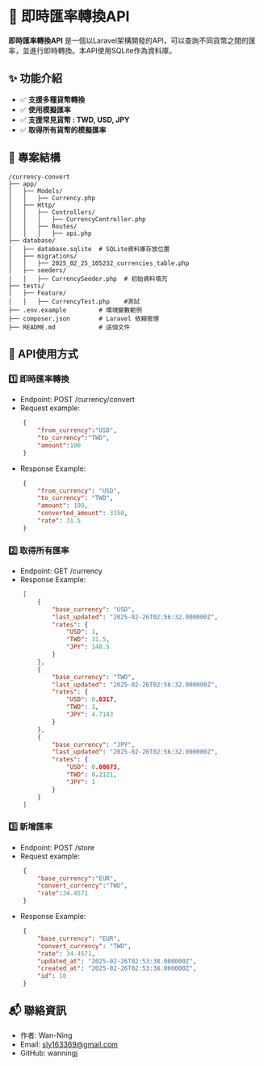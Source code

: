 # 📌 即時匯率轉換API

**即時匯率轉換API** 是一個以Laravel架構開發的API，可以查詢不同貨幣之間的匯率，並進行即時轉換。本API使用SQLite作為資料庫。

## ✨ 功能介紹

- ✅ **支援多種貨幣轉換**
- ✅ **使用模擬匯率**
- ✅ **支援常見貨幣 : TWD, USD, JPY**
- ✅ **取得所有貨幣的模擬匯率**

## 📂 專案結構
````
/currency-convert
├── app/
│   ├── Models/
│   │   ├── Currency.php
│   ├── Http/
│   │   ├── Controllers/
│   │   │   ├── CurrencyController.php
│   │   ├── Routes/ 
│   │   │   ├── api.php
├── database/
│   ├── database.sqlite  # SQLite資料庫存放位置
│   ├── migrations/
│   │   ├── 2025_02_25_105232_currencies_table.php
│   ├── seeders/         
│   │   ├── CurrencySeeder.php  # 初始資料填充
├── tests/       
│   ├── Feature/
│   │   ├── CurrencyTest.php    #測試
├── .env.example         # 環境變數範例
├── composer.json        # Laravel 依賴管理
├── README.md            # 這個文件
````

## 📌 API使用方式

### 1️⃣ 即時匯率轉換
- Endpoint: POST /currency/convert
- Request example:
```json
    {
        "from_currency":"USD",
        "to_currency":"TWD",
        "amount":100
    }
```
- Response Example:
```json
    {
        "from_currency": "USD",
        "to_currency": "TWD",
        "amount": 100,
        "converted_amount": 3150,
        "rate": 31.5
    }
```

### 2️⃣ 取得所有匯率
- Endpoint: GET /currency
- Response Example:
```json
    [
        {
            "base_currency": "USD",
            "last_updated": "2025-02-26T02:56:32.000000Z",
            "rates": {
                "USD": 1,
                "TWD": 31.5,
                "JPY": 148.5
            }
        },
        {
            "base_currency": "TWD",
            "last_updated": "2025-02-26T02:56:32.000000Z",
            "rates": {
                "USD": 0.0317,
                "TWD": 1,
                "JPY": 4.7143
            }
        },
        {
            "base_currency": "JPY",
            "last_updated": "2025-02-26T02:56:32.000000Z",
            "rates": {
                "USD": 0.00673,
                "TWD": 0.2121,
                "JPY": 1
            }
        }
    ]
```

### 3️⃣ 新增匯率
- Endpoint: POST /store
- Request example:
```json
    {
        "base_currency":"EUR",
        "convert_currency":"TWD",
        "rate":34.4571
    }
```
- Response Example:
```json
    {
        "base_currency": "EUR",
        "convert_currency": "TWD",
        "rate": 34.4571,
        "updated_at": "2025-02-26T02:53:38.000000Z",
        "created_at": "2025-02-26T02:53:38.000000Z",
        "id": 10
    }
```

## 📬 聯絡資訊

- 作者: Wan-Ning
- Email: sly163369@gmail.com
- GitHub: wanningj